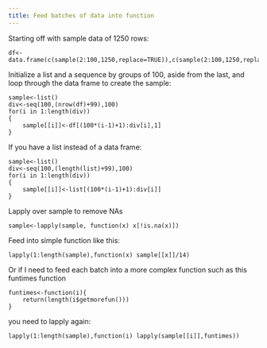 ```yaml
---
title: Feed batches of data into function
---
```


Starting off with sample data of 1250 rows:

	df<-data.frame(c(sample(2:100,1250,replace=TRUE)),c(sample(2:100,1250,replace=TRUE)))

Initialize a list and a sequence by groups of 100, aside from the last, and loop through the data frame to create the sample:

	sample<-list()
	div<-seq(100,(nrow(df)+99),100)
	for(i in 1:length(div))
	{
	    sample[[i]]<-df[(100*(i-1)+1):div[i],1]
	}

If you have a list instead of a data frame:

	sample<-list()
	div<-seq(100,(length(list)+99),100)
	for(i in 1:length(div))
	{
	    sample[[i]]<-list[(100*(i-1)+1):div[i]]
	}

Lapply over sample to remove NAs

	sample<-lapply(sample, function(x) x[!is.na(x)])

Feed into simple function like this:

	lapply(1:length(sample),function(x) sample[[x]]/14)

Or if I need to feed each batch into a more complex function such as this funtimes function

	funtimes<-function(i){
		return(length(i$getmorefun()))
	}

you need to lapply again:

	lapply(1:length(sample),function(i) lapply(sample[[i]],funtimes))
